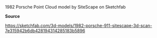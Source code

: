 1982 Porsche Point Cloud model by SiteScape on Sketchfab

**Source**

https://sketchfab.com/3d-models/1982-porsche-911-sitescape-3d-scan-7e315942b6db428194314285183b5896